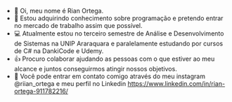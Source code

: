 - 👋 Oi, meu nome é Rian Ortega.
- 👀 Estou adquirindo conhecimento sobre programação e pretendo entrar no mercado de trabalho assim que possível.
- 💻 Atualmente estou no terceiro semestre de Análise e Desenvolvimento de Sistemas na UNIP Araraquara e paralelamente estudando por cursos de C# na DankiCode e Udemy.
- 👍 Procuro colaborar ajudando as pessoas com o que estiver ao meu alcance e juntos conseguirmos atingir nossos objetivos.
- 📲 Você pode entrar em contato comigo através do meu instagram @riian_ortega e meu perfil no Linkedin https://www.linkedin.com/in/rian-ortega-911782216/


<!--
**RiianOrtega/RiianOrtega** is a ✨ _special_ ✨ repository because its `README.md` (this file) appears on your GitHub profile.

-->
